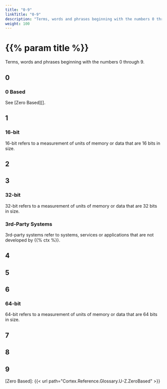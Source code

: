 ```yaml
---
title: "0-9"
linkTitle: "0-9"
description: "Terms, words and phrases beginning with the numbers 0 through 9."
weight: 100
---
```


# {{% param title %}}

Terms, words and phrases beginning with the numbers 0 through 9.

## 0

### 0 Based

See [Zero Based][].

## 1

### 16-bit

16-bit refers to a measurement of units of memory or data that are 16 bits in size.

## 2

## 3

### 32-bit

32-bit refers to a measurement of units of memory or data that are 32 bits in size.

### 3rd-Party Systems

3rd-party systems refer to systems, services or applications that are not developed by {{% ctx %}}.

## 4

## 5

## 6

### 64-bit

64-bit refers to a measurement of units of memory or data that are 64 bits in size.

## 7

## 8

## 9

[Zero Based]: {{< url path="Cortex.Reference.Glossary.U-Z.ZeroBased" >}}
